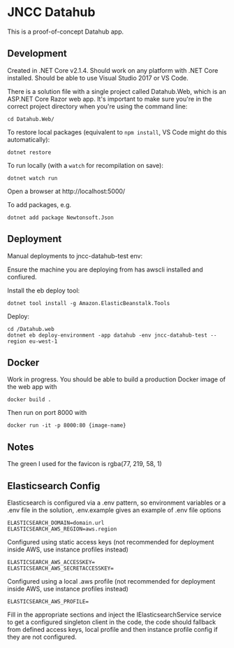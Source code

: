 JNCC Datahub
============

This is a proof-of-concept Datahub app.

Development
-----------
Created in .NET Core v2.1.4. Should work on any platform with .NET Core installed. Should be able to use Visual Studio 2017 or VS Code. 

There is a solution file with a single project called Datahub.Web, which is an ASP.NET Core Razor web app. It's important to make sure you're in the correct project directory when you're using the command line:

    cd Datahub.Web/

To restore local packages (equivalent to `npm install`, VS Code might do this automatically):

    dotnet restore

To run locally (with a `watch` for recompilation on save):

    dotnet watch run

Open a browser at http://localhost:5000/

To add packages, e.g.

    dotnet add package Newtonsoft.Json

Deployment
----------
Manual deployments to jncc-datahub-test env:

Ensure the machine you are deploying from has awscli installed and confiured.

Install the eb deploy tool:

    dotnet tool install -g Amazon.ElasticBeanstalk.Tools

Deploy:

    cd /Datahub.web
    dotnet eb deploy-environment -app datahub -env jncc-datahub-test --region eu-west-1

Docker
------
Work in progress. You should be able to build a production Docker image of the web app with

    docker build .

Then run on port 8000 with

    docker run -it -p 8000:80 {image-name}

Notes
-----
The green I used for the favicon is rgba(77, 219, 58, 1)

Elasticsearch Config
-----
Elasticsearch is configured via a .env pattern, so environment variables or a .env file in the solution, .env.example gives an example of .env file options

```
ELASTICSEARCH_DOMAIN=domain.url
ELASTICSEARCH_AWS_REGION=aws.region
```

Configured using static access keys (not recommended for deployment inside AWS, use instance profiles instead)
```
ELASTICSEARCH_AWS_ACCESSKEY=
ELASTICSEARCH_AWS_SECRETACCESSKEY=
```

Configured using a local .aws profile (not recommended for deployment inside AWS, use instance profiles instead)
```
ELASTICSEARCH_AWS_PROFILE=
```

Fill in the appropriate sections and inject the IElasticsearchService service to get a configured singleton client in the code, the code should fallback from defined access keys, local profile and then instance profile config if they are not configured.
